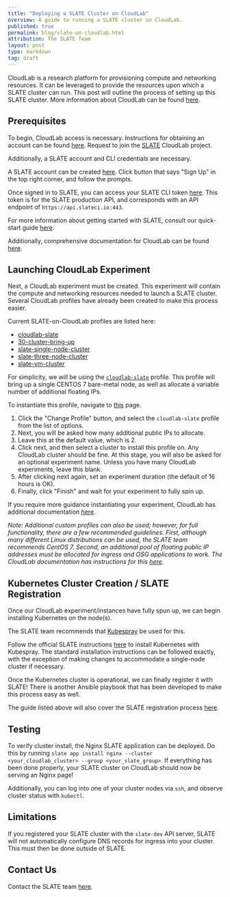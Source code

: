 ```yaml
---
title: "Deploying a SLATE Cluster on CloudLab"
overview: A guide to running a SLATE cluster on CloudLab.
published: true
permalink: blog/slate-on-cloudlab.html
attribution: The SLATE Team
layout: post
type: markdown
tag: draft
---
```


CloudLab is a research platform for provisioning compute and networking resources.
It can be leveraged to provide the resources upon which a SLATE cluster can run.
This post will outline the process of setting up this SLATE cluster.
More information about CloudLab can be found [here](https://www.cloudlab.us/).

<!--end_excerpt-->


## Prerequisites

To begin, CloudLab access is necessary.
Instructions for obtaining an account can be found [here](http://docs.cloudlab.us/users.html).
Request to join the [SLATE](https://www.cloudlab.us/show-project.php?project=SLATE) CloudLab project.

Additionally, a SLATE account and CLI credentials are necessary.

A SLATE account can be created [here](https://portal.slateci.io/slate_portal).
Click button that says "Sign Up" in the top right corner, and follow the prompts.

Once signed in to SLATE, you can access your SLATE CLI token [here](https://portal.slateci.io/cli).
This token is for the SLATE production API, and corresponds with an API endpoint of `https://api.slateci.io:443`.

For more information about getting started with SLATE, consult our quick-start guide [here](https://slateci.io/docs/quickstart/).

Additionally, comprehensive documentation for CloudLab can be found [here](http://docs.cloudlab.us/).


## Launching CloudLab Experiment

Next, a CloudLab experiment must be created.
This experiment will contain the compute and networking resources needed to launch a SLATE cluster.
Several CloudLab profiles have already been created to make this process easier.

Current SLATE-on-CloudLab profiles are listed here:
* [cloudlab-slate](https://www.cloudlab.us/show-profile.php?uuid=6ab61da6-97c2-11eb-b1eb-e4434b2381fc)
* [30-cluster-bring-up](https://www.cloudlab.us/show-profile.php?uuid=bfb6a8ec-0361-11eb-b7c5-e4434b2381fc)
* [slate-single-node-cluster](https://www.cloudlab.us/show-profile.php?uuid=a0e779b6-1435-11eb-b7c5-e4434b2381fc)
* [slate-three-node-cluster](https://www.cloudlab.us/show-profile.php?uuid=93f70990-034c-11eb-b7c5-e4434b2381fc)
* [slate-vm-cluster](https://www.cloudlab.us/show-profile.php?uuid=77e8915c-01d7-11eb-b7c5-e4434b2381fc)

For simplicity, we will be using the [`cloudlab-slate`](https://www.cloudlab.us/show-profile.php?uuid=6ab61da6-97c2-11eb-b1eb-e4434b2381fc) profile.
This profile will bring up a single CENTOS 7 bare-metal node, as well as allocate a variable number of additional floating IPs.

To instantiate this profile, navigate to
<a href="https://www.cloudlab.us/instantiate.php" target="_blank">this</a>
page.

1. Click the "Change Profile" button, and select the `cloudlab-slate` profile from the list of options.
1. Next, you will be asked how many additional public IPs to allocate.
1. Leave this at the default value, which is 2.
1. Click next, and then select a cluster to install this profile on. Any CloudLab cluster should be fine. At this stage, you will also be asked for an optional experiment name. Unless you have many CloudLab experiments, leave this blank.
1. After clicking next again, set an experiment duration (the default of 16 hours is OK).
1. Finally, click "Finish" and wait for your experiment to fully spin up.

If you require more guidance instantiating your experiment, CloudLab has additional documentation [here](https://docs.cloudlab.us/getting-started.html).


*Note:
Additional custom profiles can also be used;
however, for full functionality, there are a few recommended guidelines. 
First, although many different Linux distributions can be used, the SLATE team recommends CentOS 7.
Second, an additional pool of floating public IP addresses must be allocated for ingress and OSG applications to work.
The CloudLab documentation has instructions for this [here](http://docs.cloudlab.us/advanced-topics.html#%28part._dynamic-public-ip%29).*


## Kubernetes Cluster Creation / SLATE Registration

Once our CloudLab experiment/instances have fully spun up, we can begin installing Kubernetes on the node(s).

The SLATE team recommends that [Kubespray](https://kubespray.io/#/) be used for this.

Follow the official SLATE instructions [here](https://slateci.io/docs/cluster/automated/introduction.html) to install Kubernetes with Kubespray.
The standard installation instructions can be followed exactly, with the exception of making changes to accommodate a single-node cluster if necessary.

Once the Kubernetes cluster is operational, we can finally register it with SLATE!
There is another Ansible playbook that has been developed to make this process easy as well.

The guide listed above will also cover the SLATE registration process [here](https://slateci.io/docs/cluster/automated/kubernetes-cluster-creation.html#slate-cluster-registration).


## Testing

To verify cluster install, the Nginx SLATE application can be deployed.
Do this by running `slate app install nginx --cluster <your_cloudlab_cluster> --group <your_slate_group>`.
If everything has been done properly, your SLATE cluster on CloudLab should now be serving an Nginx page!

Additionally, you can log into one of your cluster nodes via `ssh`, and observe cluster status with `kubectl`.


## Limitations

If you registered your SLATE cluster with the `slate-dev` API server,
SLATE will not automatically configure DNS records for ingress into your cluster.
This must then be done outside of SLATE.


## Contact Us

Contact the SLATE team [here](https://slateci.io/community/).


